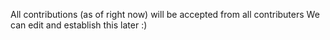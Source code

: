 All contributions (as of right now) will be accepted from all contributers
We can edit and establish this later :)
